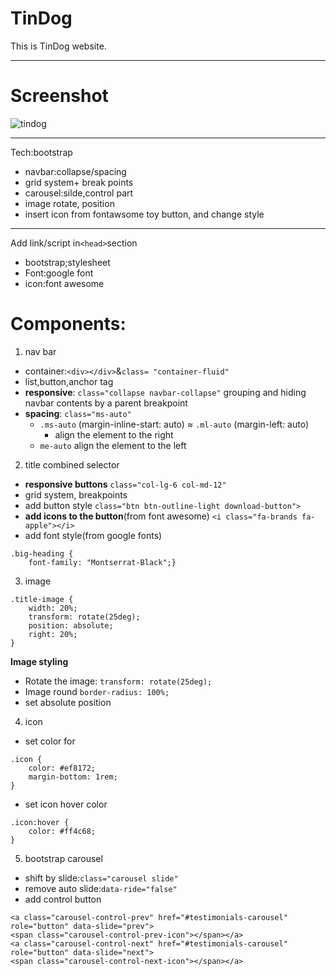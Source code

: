 
# TinDog
This is TinDog website. 

---
# Screenshot
<img src="screenshot/tindog.gif" alt="tindog">

---

Tech:bootstrap
- navbar:collapse/spacing
- grid system+ break points
- carousel:silde,control part
- image rotate, position
- insert icon from fontawsome toy button, and change style

---
Add link/script in`<head>`section
- bootstrap;stylesheet
- Font:google font
- icon:font awesome

# Components:
1. nav bar
- container:`<div></div>`&`class= "container-fluid"`
- list,button,anchor tag
- **responsive**:
`class="collapse navbar-collapse"`
grouping and hiding navbar contents by a parent breakpoint
- **spacing**:
`class="ms-auto"`
  - `.ms-auto` (margin-inline-start: auto) ≈ 
    `.ml-auto` (margin-left: auto)
    - align the element to the right
  - `me-auto` align the element to the left

2. title
combined selector
- **responsive buttons**
`class="col-lg-6 col-md-12"`
- grid system, breakpoints
- add button style
`class="btn btn-outline-light download-button">`
- **add icons to the button**(from font awesome)
`<i class="fa-brands fa-apple"></i>`
- add font style(from google fonts)
```
.big-heading {
    font-family: "Montserrat-Black";}
```
3. image
```
.title-image {
    width: 20%;
    transform: rotate(25deg);
    position: absolute;
    right: 20%;
}
```
**Image styling**
- Rotate the image:
`transform: rotate(25deg);`
- Image round
`border-radius: 100%;`
- set absolute position

4. icon
- set color for <i></i> 
```
.icon {
    color: #ef8172;
    margin-bottom: 1rem;
}
```
- set icon hover color
```
.icon:hover {
    color: #ff4c68;
}
```

5. bootstrap carousel
- shift by slide:`class="carousel slide"`
- remove auto slide:`data-ride="false"`
- add control button
```
<a class="carousel-control-prev" href="#testimonials-carousel" role="button" data-slide="prev">
<span class="carousel-control-prev-icon"></span></a>
<a class="carousel-control-next" href="#testimonials-carousel" role="button" data-slide="next">
<span class="carousel-control-next-icon"></span></a>
```

